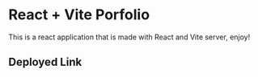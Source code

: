# React + Vite Porfolio

This is a react application that is made with React and Vite server, enjoy!

##  Deployed Link

